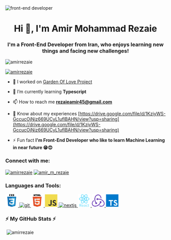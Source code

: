 <img src="https://qph.cf2.quoracdn.net/main-qimg-fa7b4bdc3b2f73e749e5c2c646d4ae13" alt="front-end developer" style="display: block;margin-left: auto;margin-right: auto;" />
<h1 align="center">Hi 👋, I'm Amir Mohammad Rezaie</h1>
<h3 align="center">I'm a Front-End Developer from Iran, who enjoys learning new things and facing new challenges!</h3>

<p align="left"> <img src="https://komarev.com/ghpvc/?username=amirrezaie&label=Profile%20views&color=0e75b6&style=flat" alt="amirrezaie" /> </p>

<p align="left"> <a href="https://github.com/ryo-ma/github-profile-trophy"><img src="https://github-profile-trophy.vercel.app/?username=amirrezaie" alt="amirrezaie" /></a> </p>

- 🔭 I worked on [Garden Of Love Project](https://stage.aws.gardenoflove.co/home/)

- 🌱 I’m currently learning **Typescript**

- 📫 How to reach me **rezaieamir45@gmail.com**

- 📄 Know about my experiences [https://drive.google.com/file/d/1KzjyWS-GccucOjNiz669UCyL1ufIBAHN/view?usp=sharing](https://drive.google.com/file/d/1KzjyWS-GccucOjNiz669UCyL1ufIBAHN/view?usp=sharing)

- ⚡ Fun fact **I'm Front-End Developer who like to learn Machine Learning in near future 😁😍**

<h3 align="left">Connect with me:</h3>
<p align="left">
<a href="https://linkedin.com/in/amirrezaie" target="blank"><img align="center" src="https://raw.githubusercontent.com/rahuldkjain/github-profile-readme-generator/master/src/images/icons/Social/linked-in-alt.svg" alt="amirrezaie" height="30" width="40" /></a>
<a href="https://instagram.com/amir_m_rezaie" target="blank"><img align="center" src="https://raw.githubusercontent.com/rahuldkjain/github-profile-readme-generator/master/src/images/icons/Social/instagram.svg" alt="amir_m_rezaie" height="30" width="40" /></a>
</p>

<h3 align="left">Languages and Tools:</h3>
<p align="left"> <a href="https://www.w3schools.com/css/" target="_blank" rel="noreferrer"> <img src="https://raw.githubusercontent.com/devicons/devicon/master/icons/css3/css3-original-wordmark.svg" alt="css3" width="40" height="40"/> </a> <a href="https://git-scm.com/" target="_blank" rel="noreferrer"> <img src="https://www.vectorlogo.zone/logos/git-scm/git-scm-icon.svg" alt="git" width="40" height="40"/> </a> <a href="https://www.w3.org/html/" target="_blank" rel="noreferrer"> <img src="https://raw.githubusercontent.com/devicons/devicon/master/icons/html5/html5-original-wordmark.svg" alt="html5" width="40" height="40"/> </a> <a href="https://developer.mozilla.org/en-US/docs/Web/JavaScript" target="_blank" rel="noreferrer"> <img src="https://raw.githubusercontent.com/devicons/devicon/master/icons/javascript/javascript-original.svg" alt="javascript" width="40" height="40"/> </a> <a href="https://nextjs.org/" target="_blank" rel="noreferrer"> <img src="https://cdn.worldvectorlogo.com/logos/nextjs-2.svg" alt="nextjs" width="40" height="40"/> </a> <a href="https://reactjs.org/" target="_blank" rel="noreferrer"> <img src="https://raw.githubusercontent.com/devicons/devicon/master/icons/react/react-original-wordmark.svg" alt="react" width="40" height="40"/> </a> <a href="https://redux.js.org" target="_blank" rel="noreferrer"> <img src="https://raw.githubusercontent.com/devicons/devicon/master/icons/redux/redux-original.svg" alt="redux" width="40" height="40"/> </a> <a href="https://www.typescriptlang.org/" target="_blank" rel="noreferrer"> <img src="https://raw.githubusercontent.com/devicons/devicon/master/icons/typescript/typescript-original.svg" alt="typescript" width="40" height="40"/> </a> </p>

<h3>⚡ My GitHub Stats ⚡</h3>

<p>&nbsp;<img align="center" src="https://github-readme-stats.vercel.app/api?username=amirrezaie&show_icons=true&locale=en" alt="amirrezaie" /></p>
